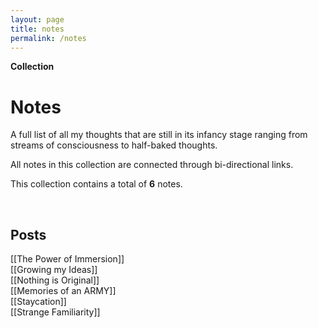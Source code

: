 ```yaml
---
layout: page
title: notes
permalink: /notes
---
```


<b>Collection</b>

<h1>Notes</h1>

<p>A full list of all my thoughts that are still in its infancy stage ranging from streams of consciousness to half-baked thoughts.</p>

<p>All notes in this collection are connected through bi-directional links.</p>

This collection contains a total of <b>6</b> notes.

<br />

## Posts

[[The Power of Immersion]] <br />
[[Growing my Ideas]] <br />
[[Nothing is Original]] <br />
[[Memories of an ARMY]] <br />
[[Staycation]] <br />
[[Strange Familiarity]]

<style>
  .wrapper {
    max-width: 58em;
  }
</style>